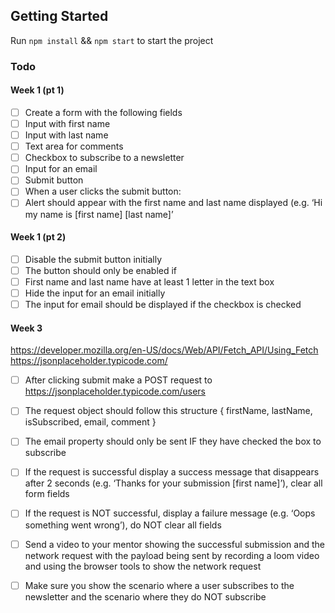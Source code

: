 ## Getting Started

Run `npm install` && `npm start` to start the project

### Todo

#### Week 1 (pt 1)

-   [ ] Create a form with the following fields
-   [ ] Input with first name
-   [ ] Input with last name
-   [ ] Text area for comments
-   [ ] Checkbox to subscribe to a newsletter
-   [ ] Input for an email
-   [ ] Submit button
-   [ ] When a user clicks the submit button:
-   [ ] Alert should appear with the first name and last name displayed (e.g. ‘Hi my name is [first name] [last name]’

#### Week 1 (pt 2)

-   [ ] Disable the submit button initially
-   [ ] The button should only be enabled if
-   [ ] First name and last name have at least 1 letter in the text box
-   [ ] Hide the input for an email initially
-   [ ] The input for email should be displayed if the checkbox is checked

#### Week 3

https://developer.mozilla.org/en-US/docs/Web/API/Fetch_API/Using_Fetch
https://jsonplaceholder.typicode.com/

-   [ ] After clicking submit make a POST request to https://jsonplaceholder.typicode.com/users
-   [ ] The request object should follow this structure { firstName, lastName, isSubscribed, email, comment }
-   [ ] The email property should only be sent IF they have checked the box to subscribe
-   [ ] If the request is successful display a success message that disappears after 2 seconds (e.g. ‘Thanks for your submission [first name]’), clear all form fields
-   [ ] If the request is NOT successful, display a failure message (e.g. ‘Oops something went wrong’), do NOT clear all fields

-   [ ] Send a video to your mentor showing the successful submission and the network request with the payload being sent by recording a loom video and using the browser tools to show the network request
-   [ ] Make sure you show the scenario where a user subscribes to the newsletter and the scenario where they do NOT subscribe
